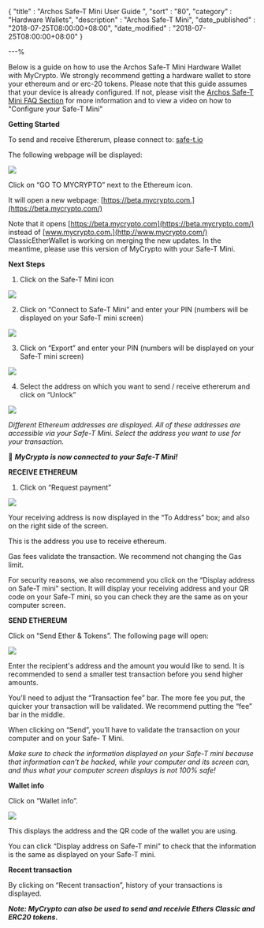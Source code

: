 {
"title"       : "Archos Safe-T Mini User Guide ",
"sort"        : "80",
"category"    : "Hardware Wallets",
"description" : "Archos Safe-T Mini",
"date_published" : "2018-07-25T08:00:00+08:00",
"date_modified"  : "2018-07-25T08:00:00+08:00"
}

---%

Below is a guide on how to use the Archos Safe-T Mini Hardware Wallet with MyCrypto. We strongly recommend getting a hardware wallet to store your ethereum and or erc-20 tokens. Please note that this guide assumes that your device is already configured. If not, please visit the [Archos Safe-T Mini FAQ Section](https://www.archos.com/gb/products/crypto/faq.html) for more information and to view a video on how to "Configure your Safe-T Mini"


**Getting Started**

To send and receive Ethererum, please connect to: [safe-t.io](https://safe-t.io/)

The following webpage will be displayed:

![](https://i.imgur.com/ks6KvTc.jpg)

Click on “GO TO MYCRYPTO” next to the Ethereum icon.

It will open a new webpage: [https://beta.mycrypto.com.](https://beta.mycrypto.com/)

Note that it opens [https://beta.mycrypto.com](https://beta.mycrypto.com/) instead of [www.mycrypto.com.](http://www.mycrypto.com/) ClassicEtherWallet is working on merging the new updates. In the meantime, please use this version of MyCrypto with your Safe-T Mini. 

  
**Next Steps**

1.  Click  on  the  Safe-T  Mini  icon

![](https://i.imgur.com/tZapapL.jpg)
 
2.  Click  on  “Connect  to  Safe-T  Mini”  and  enter  your  PIN  (numbers  will  be  displayed  on  your  Safe-T  mini  screen)

![](https://i.imgur.com/TW1QvPO.jpg)

3.  Click  on  “Export”  and  enter  your  PIN  (numbers  will  be  displayed  on  your  Safe-T  mini  screen)
  
![](https://i.imgur.com/o8CT7hH.jpg)
  
4.  Select  the  address  on  which  you  want  to  send  /  receive  ethererum  and  click  on  “Unlock”

![](https://i.imgur.com/bJxYf7D.jpg)

_Different Ethereum addresses are displayed. All of these addresses are accessible via your Safe-T Mini. Select the address you want to use for your transaction._

  

  **_MyCrypto is now connected to your Safe-T Mini!_**

  

**RECEIVE ETHEREUM**

1) Click on “Request payment”

![](https://i.imgur.com/Q2wTd0O.jpg) 

Your receiving address is now displayed in the “To Address” box; and also on the right side of the screen.

This is the address you use to receive ethereum.

Gas fees validate the transaction. We recommend not changing the Gas limit.

For security reasons, we also recommend you click on the “Display address on Safe-T mini” section. It will display your receiving address and your QR code on your Safe-T mini, so you can check they are the same as on your computer screen.

  
**SEND ETHEREUM**

Click on “Send Ether & Tokens”. The following page will open:

![](https://i.imgur.com/EOe6Gku.jpg)

Enter the recipient's address and the amount you would like to send. It is recommended to send a smaller test transaction before you send higher amounts.

You’ll need to adjust the “Transaction fee” bar. The more fee you put, the quicker your transaction will be validated. We recommend putting the “fee” bar in the middle.

When clicking on “Send”, you’ll have to validate the transaction on your computer and on your Safe- T Mini.

_Make sure to check the information displayed on your Safe-T mini because that information can’t be hacked, while your computer and its screen can, and thus what your computer screen displays is not 100% safe!_

**Wallet info**

Click on “Wallet info”.

![](https://i.imgur.com/wIQxw6S.jpg)

This displays the address and the QR code of the wallet you are using.

You can click “Display address on Safe-T mini” to check that the information is the same as displayed on your Safe-T mini.

**Recent transaction**

By clicking on “Recent transaction”, history of your transactions is displayed.

**_Note: MyCrypto can also be used to send and receivie Ethers Classic and ERC20 tokens._**
